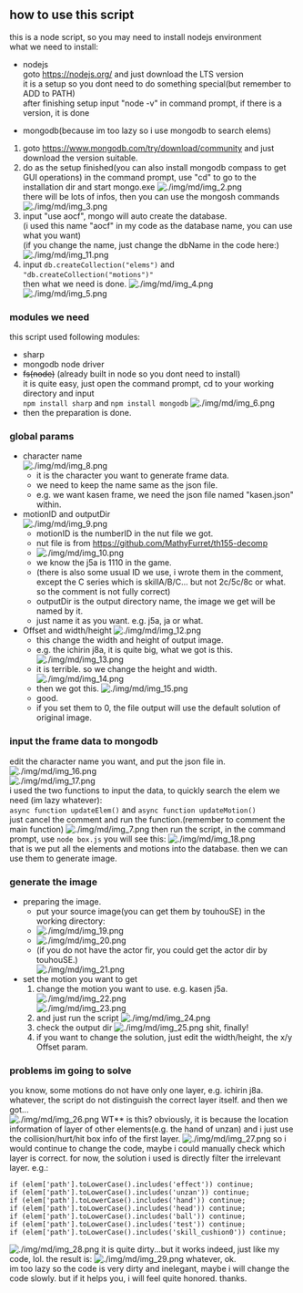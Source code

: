 ## how to use this script
this is a node script, so you may need to install nodejs environment  
what we need to install:
- nodejs  
  goto https://nodejs.org/ and just download the LTS version  
  it is a setup so you dont need to do something special(but remember to ADD to PATH)  
  after finishing setup input "node -v" in command prompt, if there is a version, it is done  


- mongodb(because im too lazy so i use mongodb to search elems)  
1. goto https://www.mongodb.com/try/download/community and just download the version suitable.  
2. do as the setup finished(you can also install mongodb compass to get GUI operations)
in the command prompt, use "cd" to go to the installation dir and start mongo.exe
![./img/md/img_2.png](./img/md/img_2.png)  
there will be lots of infos, then you can use the mongosh commands
![./img/md/img_3.png](./img/md/img_3.png)  
3. input "use aocf", mongo will auto create the database.  
(i used this name "aocf" in my code as the database name, you can use what you want)  
(if you change the name, just change the dbName in the code here:)  
![./img/md/img_11.png](./img/md/img_11.png)
4. input `db.createCollection("elems")` and `"db.createCollection("motions")"`  
then what we need is done.
![./img/md/img_4.png](./img/md/img_4.png)![./img/md/img_5.png](./img/md/img_5.png)

### modules we need
this script used following modules:   
- sharp  
- mongodb node driver  
- ~~fs(node)~~ (already built in node so you dont need to install)  
it is quite easy, just open the command prompt, cd to your working directory and input  
`npm install sharp` and `npm install mongodb`
![./img/md/img_6.png](./img/md/img_6.png)
- then the preparation is done.

### global params
- character name  
![./img/md/img_8.png](./img/md/img_8.png)  
  - it is the character you want to generate frame data.
  - we need to keep the name same as the json file.
  - e.g. we want kasen frame, we need the json file named "kasen.json" within.
- motionID and outputDir  
![./img/md/img_9.png](./img/md/img_9.png)
  - motionID is the numberID in the nut file we got.
  - nut file is from https://github.com/MathyFurret/th155-decomp
  - ![./img/md/img_10.png](./img/md/img_10.png)
  - we know the j5a is 1110 in the game.
  - (there is also some usual ID we use, i wrote them in the comment, except the C series which is skillA/B/C... but not 2c/5c/8c or what. so the comment is not fully correct)
  - outputDir is the output directory name, the image we get will be named by it.
  - just name it as you want. e.g. j5a, ja or what.
- Offset and width/height
  ![./img/md/img_12.png](./img/md/img_12.png)
  - this change the width and height of output image.
  - e.g. the ichirin j8a, it is quite big, what we got is this.
  ![./img/md/img_13.png](./img/md/img_13.png)
  - it is terrible. so we change the height and width.
  ![./img/md/img_14.png](./img/md/img_14.png)
  - then we got this.
  ![./img/md/img_15.png](./img/md/img_15.png)
  - good.
  - if you set them to 0, the file output will use the default solution of original image.  
### input the frame data to mongodb
edit the character name you want, and put the json file in.  
![./img/md/img_16.png](./img/md/img_16.png)  
![./img/md/img_17.png](./img/md/img_17.png)  
i used the two functions to input the data, to quickly search the elem we need (im lazy whatever):  
`async function updateElem()` and `async function updateMotion()`  
just cancel the comment and run the function.(remember to comment the main function)
![./img/md/img_7.png](./img/md/img_7.png)
then run the script, in the command prompt, use
`node box.js`
you will see this:
![./img/md/img_18.png](./img/md/img_18.png)  
that is we put all the elements and motions into the database.
then we can use them to generate image.
### generate the image
- preparing the image.
  - put your source image(you can get them by touhouSE) in the working directory:
  - ![./img/md/img_19.png](./img/md/img_19.png)
  - ![./img/md/img_20.png](./img/md/img_20.png)
  - (if you do not have the actor fir, you could get the actor dir by touhouSE.)  
  ![./img/md/img_21.png](./img/md/img_21.png)  
- set the motion you want to get
  1. change the motion you want to use.
  e.g. kasen j5a.
  ![./img/md/img_22.png](./img/md/img_22.png)  
  ![./img/md/img_23.png](./img/md/img_23.png)  
  2. and just run the script
  ![./img/md/img_24.png](./img/md/img_24.png)
  3. check the output dir
  ![./img/md/img_25.png](./img/md/img_25.png)
  shit, finally!
  4. if you want to change the solution, just edit the width/height, the x/y Offset param.  
### problems im going to solve
  you know, some motions do not have only one layer, e.g. ichirin j8a.  
  whatever, the script do not distinguish the correct layer itself.
  and then we got...  
  ![./img/md/img_26.png](./img/md/img_26.png)
  WT** is this?
  obviously, it is because the location information of layer of other elements(e.g. the hand of unzan)
  and i just use the collision/hurt/hit box info of the first layer.
  ![./img/md/img_27.png](./img/md/img_27.png)
  so i would continue to change the code, maybe i could manually check which layer is correct.
  for now, the solution i used is directly filter the irrelevant layer. e.g.:

    if (elem['path'].toLowerCase().includes('effect')) continue;
    if (elem['path'].toLowerCase().includes('unzan')) continue;
    if (elem['path'].toLowerCase().includes('hand')) continue;
    if (elem['path'].toLowerCase().includes('head')) continue;
    if (elem['path'].toLowerCase().includes('ball')) continue;
    if (elem['path'].toLowerCase().includes('test')) continue;
    if (elem['path'].toLowerCase().includes('skill_cushion0')) continue;
  
  ![./img/md/img_28.png](./img/md/img_28.png)
  it is quite dirty...but it works indeed, just like my code, lol.
  the result is:
  ![./img/md/img_29.png](./img/md/img_29.png)
  whatever, ok.  
  im too lazy so the code is very dirty and inelegant, 
  maybe i will change the code slowly. but if it helps you,
  i will feel quite honored. thanks.

  
  